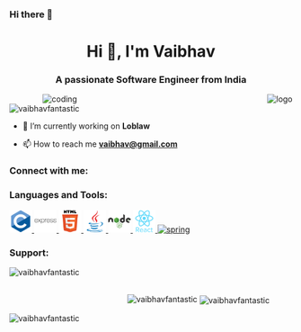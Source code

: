### Hi there 👋

<!--
**vaibhavfantastic/vaibhavfantastic** is a ✨ _special_ ✨ repository because its `README.md` (this file) appears on your GitHub profile.

Here are some ideas to get you started:

- 🔭 I’m currently working on ...
- 🌱 I’m currently learning ...
- 👯 I’m looking to collaborate on ...
- 🤔 I’m looking for help with ...
- 💬 Ask me about ...
- 📫 How to reach me: ...
- 😄 Pronouns: ...
- ⚡ Fun fact: ...
-->
<h1 align="center">Hi 👋, I'm Vaibhav</h1>
<h3 align="center">A passionate Software Engineer from India</h3>
<img align="right" alt="logo" src="https://media2.giphy.com/media/n1dFDLwXu4Qkwy7OJ0/200w.webp?cid=ecf05e47lk9kfds8mmmy2d70uq2220ct3au0jqzomkysr64v&ep=v1_gifs_search&rid=200w.webp&ct=g">
<img align="right" alt="coding" width="400px" src="https://media2.giphy.com/media/n1dFDLwXu4Qkwy7OJ0/200w.webp?cid=ecf05e47lk9kfds8mmmy2d70uq2220ct3au0jqzomkysr64v&ep=v1_gifs_search&rid=200w.webp&ct=g">

<p align="left"> <img src="https://komarev.com/ghpvc/?username=vaibhavfantastic&label=Profile%20views&color=0e75b6&style=flat" alt="vaibhavfantastic" /> </p>

- 🔭 I’m currently working on **Loblaw**

- 📫 How to reach me **vaibhav@gmail.com**

<h3 align="left">Connect with me:</h3>
<p align="left">
</p>

<h3 align="left">Languages and Tools:</h3>
<p align="left"> <a href="https://www.cprogramming.com/" target="_blank" rel="noreferrer"> <img src="https://raw.githubusercontent.com/devicons/devicon/master/icons/c/c-original.svg" alt="c" width="40" height="40"/> </a> <a href="https://expressjs.com" target="_blank" rel="noreferrer"> <img src="https://raw.githubusercontent.com/devicons/devicon/master/icons/express/express-original-wordmark.svg" alt="express" width="40" height="40"/> </a> <a href="https://www.w3.org/html/" target="_blank" rel="noreferrer"> <img src="https://raw.githubusercontent.com/devicons/devicon/master/icons/html5/html5-original-wordmark.svg" alt="html5" width="40" height="40"/> </a> <a href="https://www.java.com" target="_blank" rel="noreferrer"> <img src="https://raw.githubusercontent.com/devicons/devicon/master/icons/java/java-original.svg" alt="java" width="40" height="40"/> </a> <a href="https://nodejs.org" target="_blank" rel="noreferrer"> <img src="https://raw.githubusercontent.com/devicons/devicon/master/icons/nodejs/nodejs-original-wordmark.svg" alt="nodejs" width="40" height="40"/> </a> <a href="https://reactjs.org/" target="_blank" rel="noreferrer"> <img src="https://raw.githubusercontent.com/devicons/devicon/master/icons/react/react-original-wordmark.svg" alt="react" width="40" height="40"/> </a> <a href="https://spring.io/" target="_blank" rel="noreferrer"> <img src="https://www.vectorlogo.zone/logos/springio/springio-icon.svg" alt="spring" width="40" height="40"/> </a> </p>

<h3 align="left">Support:</h3>
<p><a href="https://www.buymeacoffee.com/vaibhavfantastic"> <img align="left" src="https://cdn.buymeacoffee.com/buttons/v2/default-yellow.png" height="50" width="210" alt="vaibhavfantastic" /></a></p><br><br>

<p><img align="left" src="https://github-readme-stats.vercel.app/api/top-langs?username=vaibhavfantastic&show_icons=true&locale=en&layout=compact" alt="vaibhavfantastic" /></p>

<p>&nbsp;<img align="center" src="https://github-readme-stats.vercel.app/api?username=vaibhavfantastic&show_icons=true&locale=en" alt="vaibhavfantastic" /></p>

<p><img align="center" src="https://github-readme-streak-stats.herokuapp.com/?user=vaibhavfantastic&" alt="vaibhavfantastic" /></p>

